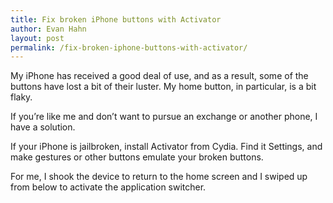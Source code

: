 ```yaml
---
title: Fix broken iPhone buttons with Activator
author: Evan Hahn
layout: post
permalink: /fix-broken-iphone-buttons-with-activator/
---
```

My iPhone has received a good deal of use, and as a result, some of the buttons have lost a bit of their luster. My home button, in particular, is a bit flaky.

If you’re like me and don’t want to pursue an exchange or another phone, I have a solution.

If your iPhone is jailbroken, install Activator from Cydia. Find it Settings, and make gestures or other buttons emulate your broken buttons.

For me, I shook the device to return to the home screen and I swiped up from below to activate the application switcher.
